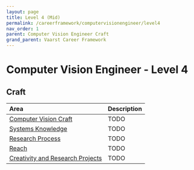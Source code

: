 ```yaml
---
layout: page
title: Level 4 (Mid)
permalink: /careerframework/computervisionengineer/level4
nav_order: 1
parent: Computer Vision Engineer Craft
grand_parent: Vaarst Career Framework
---
```


# Computer Vision Engineer - Level 4

## Craft

|Area          | Description       |
|:-------------|:------------------|
| [Computer Vision Craft](/careerframework/computervisionengineer#computer-vision-craft) | TODO |
| [Systems Knowledge](/careerframework/computervisionengineer#systems-knowledge) | TODO |
| [Research Process](/careerframework/computervisionengineer#research-process) | TODO |
| [Reach](/careerframework/computervisionengineer#reach) | TODO |
| [Creativity and Research Projects](/careerframework/computervisionengineer#creativity-and-research-projects) | TODO |

